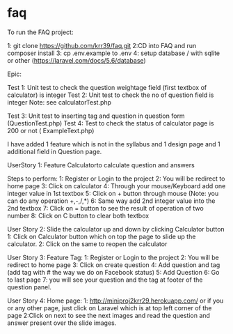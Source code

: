 # faq
 
 To run the FAQ project:
 
 1: git clone https://github.com/krr39/faq.git
 2:CD into FAQ and run composer install
 3: cp .env.example to .env
 4: setup database / with sqlite or other (https://laravel.com/docs/5.6/database)
 
Epic:

Test 1: Unit test to check the question weightage field (first textbox of calculator) is integer
Test 2: Unit test to check the no of question field is integer
Note: see calculatorTest.php

Test 3: Unit test to inserting tag and question  in question form (QuestionTest.php)
Test 4: Test to check the status of calculator page is 200 or not ( ExampleText.php)

I have added 1 feature which is not in the syllabus and 1 design page and 1 additional field in Question page.

UserStory 1: Feature Calculatorto calculate question and answers

Steps to perform:
1: Register or Login to the project 
2: You will be redirect to home page
3: Click on calculator 
4: Through your mouse/Keyboard add one integer value in 1st textbox
5: Click on + button through mouse (Note: you can do any operation +,-,/,*)
6: Same way add 2nd integer value into the 2nd textbox
7: Click on = button to see the result of operation of two number
8: Click on C button to clear both textbox

User Story 2: Slide the calculator up and down by clicking Calculator button
1: Click on Calculator button which on top the page to slide up the calculator.
2: Click on the same to reopen the calculator

User Story 3: Feature Tag:
1: Register or Login to the project
2: You will be redirect to home page
3: Click on create question
4: Add question and tag (add tag with # the way we do on Facebook status)
5: Add Question
6: Go to last page
7: you will see your question and the tag at footer of the question panel.


User Story 4: Home page:
1: http://miniproj2krr29.herokuapp.com/ or if you or any other page, just click on Laravel which is at top left corner of the page
2:Click on next to see the next images and read the question and answer present over the slide images.

